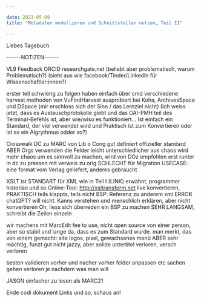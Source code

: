 ```yaml
---

date: 2023-05-09
title: "Metadaten modellieren und Schnittstellen nutzen, Teil II"

---
```


Liebes Tagebuch



------NOTIZEN------

VL9
Feedback
ORCID
researchgate.net (beliebt aber problematisch, warum Problematisch?) (sieht aus wie facebook/Tinder/LinkedIn für Wissenschaftler:innen?)

erster teil schwierig zu folgen
	haben einfach über cmd verschiedene harvest methoden von VuFindHarvest ausprobiert bei Koha, ArchivesSpace und DSpace
(mir erschloss sich der Sinn / das Lernziel nicht)
(Ich weiss jetzt, dass es Austauschprotokolle giebt und das OAI-PMH teil des Terminal-Befehls ist, aber wie/wiso es funktioniert... Ist einfach ein Standard, der viel verwendet wird und Praktisch ist zum Konvertieren oder ist es ein Algrythmus odder so?)

Crosswalk DC zu MARC
von Lib o Cong
gut definiert
offizieller standard
ABER Orgs verwenden die Felder leicht unterschiedlicher
aus chaos wird mehr chaos
um es sinnvoll zu machen, wird von DOz empfohlen erst runter in dc zu pressen mit verweis zu orig
SCHLECHT für Migration
USECASE: eine format vom Verlag geliefert, anderes gebraucht

XSLT ist STANDART für XML
wie in Teil I (LINK) erwähnt, programmer historian und so
Online-Tool: http://xsltransform.net live konvertieren, PRAKTISCH
teils klappts, teils nicht
BSP: Referenz zu anderem xml ERROR
chatGPT? will nicht. Kanns verstehen und menschlich erklären, aber nicht konvertieren
Oh, liess sich überreden ein BSP zu machen
SEHR LANGSAM, schreibt die Zeilen einzeln

wir machens mit MarcEdit
fee to use, nicht open source
von einer person, aber so stabil und lange da, dass es zum Standard wurde.
man merkt, das von einem gemacht: alte logos, pixel, gewachsenes menü
ABER sehr mächtig, funzt gut
nicht jazzy, aber solide
untertitel verloren, versch verloren

besten validieren vorher und nacher
vorher felder anpassen etc
sachen gehen verloren
je nachdem was man will


JASON einfacher zu lesen als MARC21

Ende codi dokument Links und so, schaus an!
